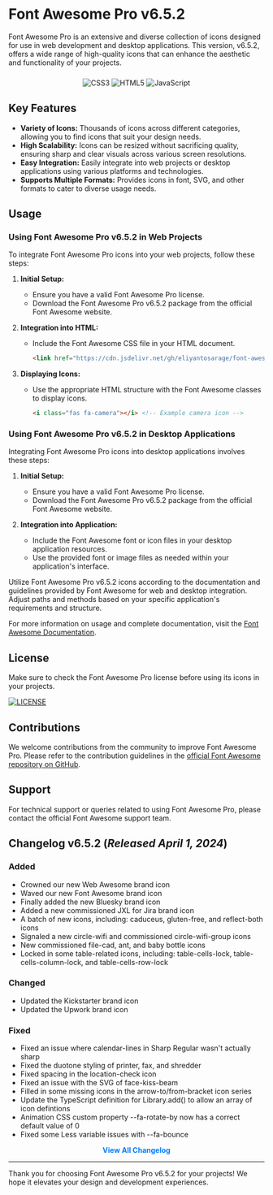 # Font Awesome Pro v6.5.2

Font Awesome Pro is an extensive and diverse collection of icons designed for use in web development and desktop applications. This version, v6.5.2, offers a wide range of high-quality icons that can enhance the aesthetic and functionality of your projects.

###

<div align="center">
  <img src="https://img.shields.io/badge/css3-%231572B6.svg?style=for-the-badge&logo=css3&logoColor=white" alt="CSS3">
  <img src="https://img.shields.io/badge/html5-%23E34F26.svg?style=for-the-badge&logo=html5&logoColor=white" alt="HTML5">
  <img src="https://img.shields.io/badge/javascript-%23323330.svg?style=for-the-badge&logo=javascript&logoColor=%23F7DF1E" alt="JavaScript">
</div>

## Key Features

- **Variety of Icons:** Thousands of icons across different categories, allowing you to find icons that suit your design needs.
- **High Scalability:** Icons can be resized without sacrificing quality, ensuring sharp and clear visuals across various screen resolutions.
- **Easy Integration:** Easily integrate into web projects or desktop applications using various platforms and technologies.
- **Supports Multiple Formats:** Provides icons in font, SVG, and other formats to cater to diverse usage needs.

## Usage

### Using Font Awesome Pro v6.5.2 in Web Projects

To integrate Font Awesome Pro icons into your web projects, follow these steps:

1. **Initial Setup:**
   - Ensure you have a valid Font Awesome Pro license.
   - Download the Font Awesome Pro v6.5.2 package from the official Font Awesome website.

2. **Integration into HTML:**
   - Include the Font Awesome CSS file in your HTML document.
     ```html
     <link href="https://cdn.jsdelivr.net/gh/eliyantosarage/font-awesome-pro@main/fontawesome-pro-6.5.2-web/css/all.min.css" rel="stylesheet">
     ```

3. **Displaying Icons:**
   - Use the appropriate HTML structure with the Font Awesome classes to display icons.
     ```html
     <i class="fas fa-camera"></i> <!-- Example camera icon -->
     ```

### Using Font Awesome Pro v6.5.2 in Desktop Applications

Integrating Font Awesome Pro icons into desktop applications involves these steps:

1. **Initial Setup:**
   - Ensure you have a valid Font Awesome Pro license.
   - Download the Font Awesome Pro v6.5.2 package from the official Font Awesome website.

2. **Integration into Application:**
   - Include the Font Awesome font or icon files in your desktop application resources.
   - Use the provided font or image files as needed within your application's interface.

Utilize Font Awesome Pro v6.5.2 icons according to the documentation and guidelines provided by Font Awesome for web and desktop integration. Adjust paths and methods based on your specific application's requirements and structure.

For more information on usage and complete documentation, visit the [Font Awesome Documentation](https://fontawesome.com/docs).

## License

Make sure to check the Font Awesome Pro license before using its icons in your projects.
<div style="text-align: left;"><a href="https://github.com/eliyantosarage/font-awesome-pro/blob/main/LICENSE" target="_blank"><img alt="LICENSE" src="https://img.shields.io/github/license/eliyantosarage/font-awesome-pro"></a></div>

## Contributions

We welcome contributions from the community to improve Font Awesome Pro. Please refer to the contribution guidelines in the [official Font Awesome repository on GitHub](https://github.com/FortAwesome/Font-Awesome).

## Support

For technical support or queries related to using Font Awesome Pro, please contact the official Font Awesome support team.

## Changelog v6.5.2 (*Released April 1, 2024*)

### Added

- Crowned our new Web Awesome brand icon
- Waved our new Font Awesome brand icon
- Finally added the new Bluesky brand icon
- Added a new commissioned JXL for Jira brand icon
- A batch of new icons, including: caduceus, gluten-free, and reflect-both icons
- Signaled a new circle-wifi and commissioned circle-wifi-group icons
- New commissioned file-cad, ant, and baby bottle icons
- Locked in some table-related icons, including: table-cells-lock, table-cells-column-lock, and table-cells-row-lock

### Changed

- Updated the Kickstarter brand icon
- Updated the Upwork brand icon

### Fixed

- Fixed an issue where calendar-lines in Sharp Regular wasn't actually sharp
- Fixed the duotone styling of printer, fax, and shredder
- Fixed spacing in the location-check icon
- Fixed an issue with the SVG of face-kiss-beam
- Filled in some missing icons in the arrow-to/from-bracket icon series
- Update the TypeScript definition for Library.add() to allow an array of icon defintions
- Animation CSS custom property --fa-rotate-by now has a correct default value of 0
- Fixed some Less variable issues with --fa-bounce

<div align="center">
    <a href="https://fontawesome.com/changelog/" target="_blank" style="text-decoration: none; color: #007BFF; font-weight: bold;">View All Changelog</a>
</div>

---

Thank you for choosing Font Awesome Pro v6.5.2 for your projects! We hope it elevates your design and development experiences.
